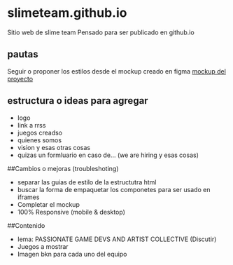 # slimeteam.github.io

Sitio web de slime team
Pensado para ser publicado en github.io

## pautas
Seguir o proponer los estilos desde el mockup creado en figma
[mockup del proyecto](https://www.figma.com/file/XfBdddqbCkFeinc7FeUaIK/Slime-group-UI?node-id=304%3A3)

## estructura o ideas para agregar
- logo
- link a rrss
- juegos creadso
- quienes somos
- vision y esas otras cosas
- quizas un formluario en caso de... (we are hiring y esas cosas)


##Cambios o mejoras (troubleshoting)
- separar las guias de estilo de la estructutra html
- buscar la forma de empaquetar los componetes para ser usado en iframes
- Completar el mockup
- 100% Responsive (mobile & desktop)

##Contenido
- lema: PASSIONATE GAME DEVS AND ARTIST COLLECTIVE (Discutir)
- Juegos a mostrar
- Imagen bkn para cada uno del equipo 
